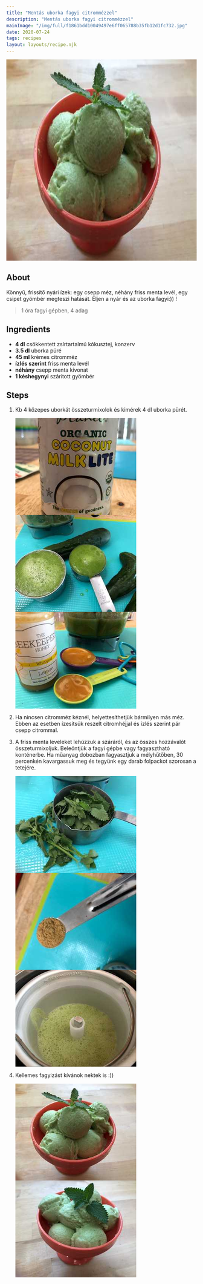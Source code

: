 ```yaml
---
title: "Mentás uborka fagyi citrommézzel"
description: "Mentás uborka fagyi citrommézzel"
mainImage: "/img/full/f1861bdd10049497e6ff065788b35fb12d1fc732.jpg"
date: 2020-07-24
tags: recipes
layout: layouts/recipe.njk
---
```

                            
<p align="center"><a href="https://cookpad.com/hu/receptek/13258434-mentas-uborka-fagyi-citrommezzel" rel="Recipe source page"><img width="751" height="532" src="/img/full/f1861bdd10049497e6ff065788b35fb12d1fc732.jpg"/></a></p>

## About
<p class="mb-sm">Könnyű, frissítő nyári ízek: egy csepp méz, néhány friss menta levél, egy csipet gyömbér megteszi hatását. Éljen a nyár és az uborka fagyi:)) !</p>

> 1 óra fagyi gépben, 4 adag 

## Ingredients
* **4 dl** csökkentett zsírtartalmú kókusztej, konzerv
* **3.5 dl** uborka püré
* **45 ml** krémes citromméz
* **ízlés szerint** friss menta levél
* **néhány** csepp menta kivonat
* **1 késhegynyi** szárított gyömbér

## Steps

1. Kb 4 közepes uborkát összeturmixolok és kimérek 4 dl uborka pürét.
 
    <p><img width="320" height="256" align="left" src="/img/full/2f78d37e6535768f43f81a15e0a87d7d871b90f2.jpg"/></p><p><img width="320" height="256" align="left" src="/img/full/1605b1163d7ab58d278fe1b08f27ddb2af3b28d5.jpg"/></p><p><img width="320" height="256" align="left" src="/img/full/0f2990ebaef2cb221fd40abcfd339df589523a32.jpg"/></p><div style="clear: both"/>

2. Ha nincsen citromméz kéznél, helyettesíthetjük bármilyen más méz. Ebben az esetben ízesítsük reszelt citromhéjjal és ízlés szerint pár csepp citrommal.
 
    <div style="clear: both"/>

3. A friss menta leveleket lehúzzuk a száráról, és az összes hozzávalót összeturmixoljuk. Beleöntjük a fagyi gépbe vagy fagyasztható konténerbe. Ha műanyag dobozban fagyasztjuk a mélyhűtőben, 30 percenkén kavargassuk meg és tegyünk egy darab folpackot szorosan a tetejére.
 
    <p><img width="320" height="256" align="left" src="/img/full/5f0e5c23bee57b9fa5a2652c400b61abb85de26d.jpg"/></p><p><img width="320" height="256" align="left" src="/img/full/9484f231a6fdd27aaac689984ebd879ef90eb199.jpg"/></p><p><img width="320" height="256" align="left" src="/img/full/c73c915d8e501b038a2a655c7ad10dde503775e3.jpg"/></p><div style="clear: both"/>

4. Kellemes fagyizást kívánok nektek is :))
 
    <p><img width="320" height="256" align="left" src="/img/full/4257c9c89f39edde21028ac1dcd19c93b2e3e306.jpg"/></p><p><img width="320" height="256" align="left" src="/img/full/e1024b86cc845995f42b83bb4276ad18a5225c7f.jpg"/></p><div style="clear: both"/>

